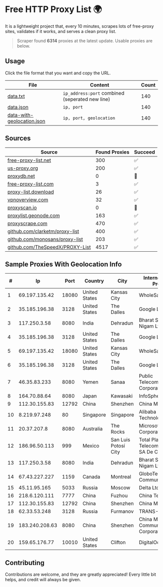 
# Free HTTP Proxy List 🌍

It is a lightweight project that, every 10 minutes, scrapes lots of free-proxy sites, validates if it works, and serves a clean proxy list.


> Scraper found **6314** proxies at the latest update. Usable proxies are below.

## Usage

Click the file format that you want and copy the URL.


|File|Content|Count|
|----|-------|-----|
|[data.txt](https://raw.githubusercontent.com/themiralay/Proxy-List-World/master/data.txt)|`ip_address:port` combined (seperated new line)|140|
|[data.json](https://raw.githubusercontent.com/themiralay/Proxy-List-World/master/data.json)|`ip, port`|140|
|[data-with-geolocation.json](https://raw.githubusercontent.com/themiralay/Proxy-List-World/master/data-with-geolocation.json)|`ip, port, geolocation`|140|

## Sources

|Source|Found Proxies|Succeed|
|------|-------------|-------|
|[free-proxy-list.net](https://free-proxy-list.net)|300|✅|
|[us-proxy.org](https://www.us-proxy.org)|200|✅|
|[proxydb.net](http://proxydb.net)|0|🚫|
|[free-proxy-list.com](https://free-proxy-list.com/?page=&port=&type%5B%5D=http&type%5B%5D=https&up_time=0&search=Search)|3|✅|
|[proxy-list.download](https://www.proxy-list.download/HTTP)|26|✅|
|[vpnoverview.com](https://vpnoverview.com/privacy/anonymous-browsing/free-proxy-servers)|32|✅|
|[proxyscan.io](https://www.proxyscan.io)|0|🚫|
|[proxylist.geonode.com](https://proxylist.geonode.com/api/proxy-list?limit=300&page=1&sort_by=lastChecked&sort_type=desc&protocols=http,https)|163|✅|
|[proxyscrape.com](https://api.proxyscrape.com/v2/?request=displayproxies&protocol=http&timeout=10000&country=all&ssl=all&anonymity=all)|470|✅|
|[github.com/clarketm/proxy-list](https://raw.githubusercontent.com/clarketm/proxy-list/master/proxy-list-raw.txt)|400|✅|
|[github.com/monosans/proxy-list](https://raw.githubusercontent.com/monosans/proxy-list/main/proxies/http.txt)|203|✅|
|[github.com/TheSpeedX/PROXY-List](https://raw.githubusercontent.com/TheSpeedX/PROXY-List/master/http.txt)|4517|✅|


## Sample Proxies With Geolocation Info

|#|Ip|Port|Country|City|Internet Service Provider|
|-|--|----|-------|----|-------------------------|
|1|69.197.135.42|18080|United States|Kansas City|WholeSale Internet|
|2|35.185.196.38|3128|United States|The Dalles|Google LLC|
|3|117.250.3.58|8080|India|Dehradun|Bharat Sanchar Nigam Ltd|
|4|35.185.196.38|3128|United States|The Dalles|Google LLC|
|5|69.197.135.42|18080|United States|Kansas City|WholeSale Internet|
|6|35.185.196.38|3128|United States|The Dalles|Google LLC|
|7|46.35.83.233|8080|Yemen|Sanaa|Public Telecommunication Corporation|
|8|164.70.88.64|8080|Japan|Kawasaki|InfoSphere|
|9|112.30.155.83|12792|China|Shenzhen|China Mobile|
|10|8.219.97.248|80|Singapore|Singapore|Alibaba (US) Technology Co., Ltd.|
|11|20.37.207.8|8080|Australia|The Rocks|Microsoft Corporation|
|12|186.96.50.113|999|Mexico|San Luis Potosí City|Total Play Telecomunicaciones SA De CV|
|13|117.250.3.58|8080|India|Dehradun|Bharat Sanchar Nigam Ltd|
|14|67.43.227.227|1159|Canada|Montreal|GloboTech Communications|
|15|45.11.95.165|5033|Russia|Moscow|Delta Ltd|
|16|218.6.120.111|7777|China|Fuzhou|China Telecom|
|17|112.30.155.83|12792|China|Shenzhen|China Mobile|
|18|62.33.53.248|3128|Russia|Furmanov|TRANS-TELECOM|
|19|183.240.208.63|8080|China|Shenzhen|China Mobile Communications Corporation|
|20|159.65.176.77|10010|United States|Clifton|DigitalOcean, LLC|



## Contributing

Contributions are welcome, and they are greatly appreciated! Every
little bit helps, and credit will always be given.

